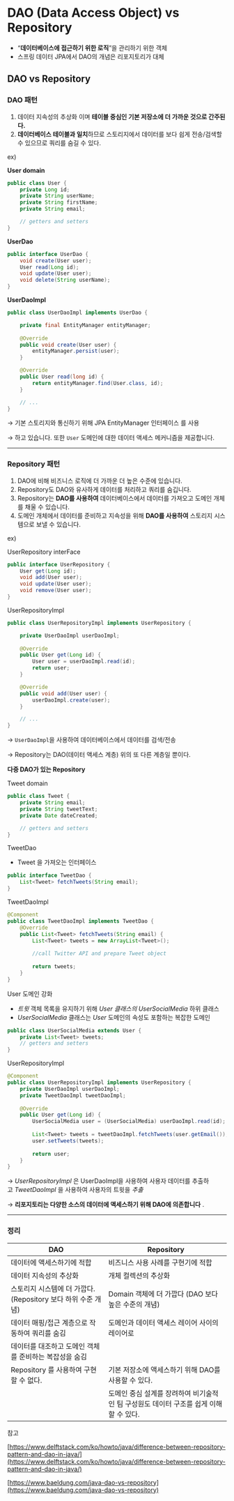 # DAO (Data Access Object) vs Repository

- “**데이터베이스에 접근하기 위한 로직**”을 관리하기 위한 객체
- 스프링 데이터 JPA에서 DAO의 개념은 리포지토리가 대체

## **DAO vs Repository**

### **DAO 패턴**

1. 데이터 지속성의 추상화 이며 **테이블 중심인 기본 저장소에 더 가까운 것으로 간주된다.**
2. **데이터베이스 테이블과 일치**하므로 스토리지에서 데이터를 보다 쉽게 전송/검색할 수 있으므로 쿼리를 숨길 수 있다.

ex)

**User domain**

```java
public class User {
    private Long id;
    private String userName;
    private String firstName;
    private String email;

    // getters and setters
}
```

**UserDao**

```java
public interface UserDao {
    void create(User user);
    User read(Long id);
    void update(User user);
    void delete(String userName);
}
```

**UserDaoImpl**

```java
public class UserDaoImpl implements UserDao {

    private final EntityManager entityManager;
    
    @Override
    public void create(User user) {
        entityManager.persist(user);
    }

    @Override
    public User read(long id) {
        return entityManager.find(User.class, id);
    }

    // ...
}
```

→ 기본 스토리지와 통신하기 위해 JPA EntityManager 인터페이스 를 사용

→ 하고 있습니다. 또한 `User` 도메인에 대한 데이터 액세스 메커니즘을 제공합니다.

---

### **Repository 패턴**

1. DAO에 비해 비즈니스 로직에 더 가까운 더 높은 수준에 있습니다.
2. Repository도 DAO와 유사하게 데이터를 처리하고 쿼리를 숨깁니다.
3. Repository는 **DAO를 사용하여** 데이터베이스에서 데이터를 가져오고 도메인 개체를 채울 수 있습니다.
4. 도메인 개체에서 데이터를 준비하고 지속성을 위해 **DAO를 사용하여** 스토리지 시스템으로 보낼 수 있습니다.

ex)

UserRepository interFace

```java
public interface UserRepository {
    User get(Long id);
    void add(User user);
    void update(User user);
    void remove(User user);
}
```

UserRepositoryImpl

```java
public class UserRepositoryImpl implements UserRepository {

    private UserDaoImpl userDaoImpl;
    
    @Override
    public User get(Long id) {
        User user = userDaoImpl.read(id);
        return user;
    }

    @Override
    public void add(User user) {
        userDaoImpl.create(user);
    }

    // ...
}
```

→ `UserDaoImpl`을 사용하여 데이터베이스에서 데이터를 검색/전송

→ Repository는 DAO(데이터 액세스 계층) 위의 또 다른 계층일 뿐이다.

**다중 DAO가 있는 Repository**

Tweet domain

```java
public class Tweet {
    private String email;
    private String tweetText;    
    private Date dateCreated;

    // getters and setters
}
```

TweetDao

- Tweet 을 가져오는 인터페이스

```java
public interface TweetDao {
    List<Tweet> fetchTweets(String email);    
}
```

TweetDaoImpl

```java
@Component
public class TweetDaoImpl implements TweetDao {
    @Override
    public List<Tweet> fetchTweets(String email) {
        List<Tweet> tweets = new ArrayList<Tweet>();
        
        //call Twitter API and prepare Tweet object
        
        return tweets;
    }
}
```

User 도메인 강화

- *트윗* 객체 목록을 유지하기 위해 *User 클래스의 UserSocialMedia* 하위 클래스
- *UserSocialMedia* 클래스는 *User* 도메인의 속성도 포함하는 복잡한 도메인

```java
public class UserSocialMedia extends User {
    private List<Tweet> tweets;
    // getters and setters
}
```

UserRepositoryImpl

```java
@Component
public class UserRepositoryImpl implements UserRepository {
    private UserDaoImpl userDaoImpl;
    private TweetDaoImpl tweetDaoImpl;
    
    @Override
    public User get(Long id) {
        UserSocialMedia user = (UserSocialMedia) userDaoImpl.read(id);
        
        List<Tweet> tweets = tweetDaoImpl.fetchTweets(user.getEmail());
        user.setTweets(tweets);
        
        return user;
    }
}
```

→ *UserRepositoryImpl* 은 UserDaoImpl을 사용하여 사용자 데이터를 추출하고 *TweetDaoImpl* 을 사용하여 사용자의 트윗을 *추출*

→ **리포지토리는 다양한 소스의 데이터에 액세스하기 위해 DAO에 의존합니다** .

---

### **정리**

| DAO | Repository |
| --- | --- |
| 데이터에 액세스하기에 적합 | 비즈니스 사용 사례를 구현기에 적합 |
|  데이터 지속성의 추상화 | 개체 컬렉션의 추상화 |
| 스토리지 시스템에 더 가깝다. (Repository 보다 하위 수준 개념) | Domain 객체에 더 가깝다 (DAO 보다 높은 수준의 개념) |
| 데이터 매핑/접근 계층으로 작동하여 쿼리를 숨김 | 도메인과 데이터 액세스 레이어 사이의 레이어로
데이터를 대조하고 도메인 객체를 준비하는 복잡성을 숨김 |
| Repository 를 사용하여 구현할 수 없다. | 기본 저장소에 액세스하기 위해 DAO를 사용할 수 있다. |
|  | 도메인 중심 설계를 장려하여 비기술적인 팀 구성원도 데이터 구조를 쉽게 이해할 수 있다. |

참고

[https://www.delftstack.com/ko/howto/java/difference-between-repository-pattern-and-dao-in-java/](https://www.delftstack.com/ko/howto/java/difference-between-repository-pattern-and-dao-in-java/)

[https://www.baeldung.com/java-dao-vs-repository](https://www.baeldung.com/java-dao-vs-repository)
